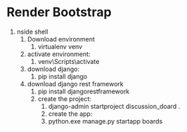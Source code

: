 # Render Bootstrap
<ol>
	<li>nside shell
		<ol>
			<li>Download environment
				<ol>
					<li>virtualenv venv</li>
				</ol>
			</li>
			<li>activate environment:
				<ol>
					<li>venv\Scripts\activate</li>
				</ol>
			</li>
			<li>download django:
				<ol>
					<li>pip install django</li>
				</ol>
			</li>
			<li>download django rest framework
				<ol>
					<li>pip install djangorestframework</li>
				</lo>
			</li>
			<li>create the project:
				<ol>
					<li>django-admin startproject discussion_doard .</li>
				</lo>
			</li>
<li>create the app:
	<lo>
		<li>python.exe manage.py startapp boards</li>
		</lo>
			</li>
		</ol>
	</li>
</ol>
	
